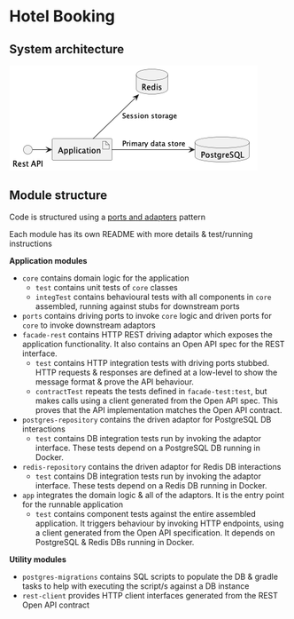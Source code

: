 # Hotel Booking

## System architecture

![app-architecture](./docs/app-architecture.png)

## Module structure

Code is structured using a
[ports and adapters](https://codesoapbox.dev/ports-adapters-aka-hexagonal-architecture-explained/) pattern

Each module has its own README with more details & test/running instructions

**Application modules**

- `core` contains domain logic for the application
  - `test` contains unit tests of `core` classes
  - `integTest` contains behavioural tests with all components in `core` assembled, running against stubs for
downstream ports
- `ports` contains driving ports to invoke `core` logic and driven ports for `core` to invoke downstream adaptors
- `facade-rest` contains HTTP REST driving adaptor which exposes the application functionality. It also contains an
Open API spec for the REST interface.
  - `test` contains HTTP integration tests with driving ports stubbed. HTTP requests & responses are defined at a
low-level to show the message format & prove the API behaviour.
  - `contractTest` repeats the tests defined in `facade-test:test`, but makes calls using a client generated from the
Open API spec. This proves that the API implementation matches the Open API contract.
- `postgres-repository` contains the driven adaptor for PostgreSQL DB interactions
  - `test` contains DB integration tests run by invoking the adaptor interface. These tests depend on a PostgreSQL DB
running in Docker.
- `redis-repository` contains the driven adaptor for Redis DB interactions
  - `test` contains DB integration tests run by invoking the adaptor interface. These tests depend on a Redis DB
running in Docker.
- `app` integrates the domain logic & all of the adaptors. It is the entry point for the runnable application
  - `test` contains component tests against the entire assembled application. It triggers behaviour by invoking HTTP
endpoints, using a client generated from the Open API specification. It depends on PostgreSQL & Redis DBs running in
Docker.

**Utility modules**

- `postgres-migrations` contains SQL scripts to populate the DB & gradle tasks to help with executing the script/s
against a DB instance
- `rest-client` provides HTTP client interfaces generated from the REST Open API contract
